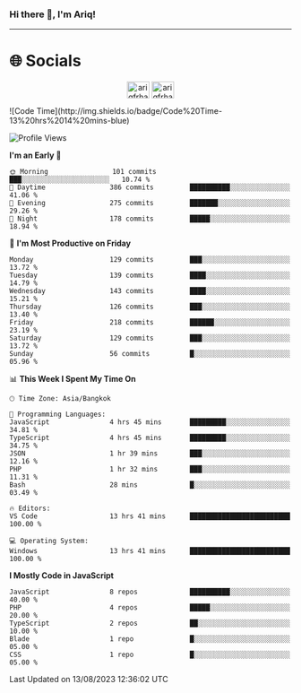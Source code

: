 ### Hi there 👋, I'm Ariq!
<hr>
<h1 align="">🌐 Socials</h1>
<p align="center">
<a href="https://www.linkedin.com/in/ariqfarhan/" target="blank"><img align="center" src="https://raw.githubusercontent.com/rahuldkjain/github-profile-readme-generator/master/src/images/icons/Social/linked-in-alt.svg" alt="ariqfrhan" height="30" width="40" /></a>
<a href="https://instagram.com/ariqfrhan" target="blank"><img align="center" src="https://raw.githubusercontent.com/rahuldkjain/github-profile-readme-generator/master/src/images/icons/Social/instagram.svg" alt="ariqfrhan" height="30" width="40" /></a>
</p>
<!--START_SECTION:waka-->
![Code Time](http://img.shields.io/badge/Code%20Time-13%20hrs%2014%20mins-blue)

![Profile Views](http://img.shields.io/badge/Profile%20Views-67-blue)

**I'm an Early 🐤** 

```text
🌞 Morning                101 commits         ███░░░░░░░░░░░░░░░░░░░░░░   10.74 % 
🌆 Daytime                386 commits         ██████████░░░░░░░░░░░░░░░   41.06 % 
🌃 Evening                275 commits         ███████░░░░░░░░░░░░░░░░░░   29.26 % 
🌙 Night                  178 commits         █████░░░░░░░░░░░░░░░░░░░░   18.94 % 
```
📅 **I'm Most Productive on Friday** 

```text
Monday                   129 commits         ███░░░░░░░░░░░░░░░░░░░░░░   13.72 % 
Tuesday                  139 commits         ████░░░░░░░░░░░░░░░░░░░░░   14.79 % 
Wednesday                143 commits         ████░░░░░░░░░░░░░░░░░░░░░   15.21 % 
Thursday                 126 commits         ███░░░░░░░░░░░░░░░░░░░░░░   13.40 % 
Friday                   218 commits         ██████░░░░░░░░░░░░░░░░░░░   23.19 % 
Saturday                 129 commits         ███░░░░░░░░░░░░░░░░░░░░░░   13.72 % 
Sunday                   56 commits          █░░░░░░░░░░░░░░░░░░░░░░░░   05.96 % 
```


📊 **This Week I Spent My Time On** 

```text
🕑︎ Time Zone: Asia/Bangkok

💬 Programming Languages: 
JavaScript               4 hrs 45 mins       █████████░░░░░░░░░░░░░░░░   34.81 % 
TypeScript               4 hrs 45 mins       █████████░░░░░░░░░░░░░░░░   34.75 % 
JSON                     1 hr 39 mins        ███░░░░░░░░░░░░░░░░░░░░░░   12.16 % 
PHP                      1 hr 32 mins        ███░░░░░░░░░░░░░░░░░░░░░░   11.31 % 
Bash                     28 mins             █░░░░░░░░░░░░░░░░░░░░░░░░   03.49 % 

🔥 Editors: 
VS Code                  13 hrs 41 mins      █████████████████████████   100.00 % 

💻 Operating System: 
Windows                  13 hrs 41 mins      █████████████████████████   100.00 % 
```

**I Mostly Code in JavaScript** 

```text
JavaScript               8 repos             ██████████░░░░░░░░░░░░░░░   40.00 % 
PHP                      4 repos             █████░░░░░░░░░░░░░░░░░░░░   20.00 % 
TypeScript               2 repos             ██░░░░░░░░░░░░░░░░░░░░░░░   10.00 % 
Blade                    1 repo              █░░░░░░░░░░░░░░░░░░░░░░░░   05.00 % 
CSS                      1 repo              █░░░░░░░░░░░░░░░░░░░░░░░░   05.00 % 
```




 Last Updated on 13/08/2023 12:36:02 UTC
<!--END_SECTION:waka-->
